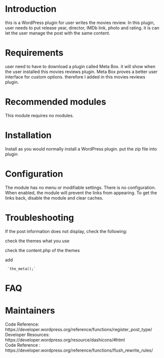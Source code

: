 
 <h1>  Introduction </h1>
 
  this is a WordPress plugin for user writes the movies review. In this plugin, user needs to put release year, director, IMDb link, photo and rating.
 it is can let the user manage the post with the same content. 
 
 <h1> Requirements</h1>
 user need to have to download a plugin called Meta Box. it will show when the user installed this movies reviews plugin.
 Meta Box proves a better user interface for custom options. therefore I added in this movies reviews plugin.
 
<h1> Recommended modules</h1>
 This module requires no modules.
 
<h1>  Installation</h1>
 Install as you would normally install a WordPress plugin. 
 put the zip file into plugin
 
<h1>  Configuration</h1>
 The module has no menu or modifiable settings. There is no configuration. When
enabled, the module will prevent the links from appearing. To get the links
back, disable the module and clear caches.

 <h1>  Troubleshooting</h1>
 If the post information does not display, check the following:
 
 check the themes what you use 
 
 check the content.php of the themes 
 
 add 

     `the_meta();`
    
 <h1>  FAQ</h1>
<h1>  Maintainers</h1>
Code Reference: https://developer.wordpress.org/reference/functions/register_post_type/ <br />
Developer Resources: https://developer.wordpress.org/resource/dashicons/#html  <br />
Code Reference : https://developer.wordpress.org/reference/functions/flush_rewrite_rules/ <br />

